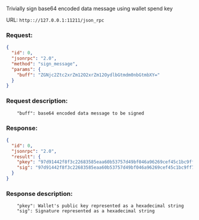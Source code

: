 Trivially sign base64 encoded data message using wallet spend key

URL: ```http:://127.0.0.1:11211/json_rpc```
### Request: 
```json
{
  "id": 0,
  "jsonrpc": "2.0",
  "method": "sign_message",
  "params": {
    "buff": "ZGNjc2Ztc2xrZm12O2xrZm12OydlbGtmdm0nbGtmbXY="
  }
}
```
### Request description: 
```
    "buff": base64 encoded data message to be signed

```
### Response: 
```json
{
  "id": 0,
  "jsonrpc": "2.0",
  "result": {
    "pkey": "97d91442f8f3c22683585eaa60b53757d49bf046a96269cef45c1bc9ff7300cc",
    "sig": "97d91442f8f3c22683585eaa60b53757d49bf046a96269cef45c1bc9ff7300cc97d91442f8f3c22683585eaa60b53757d49bf046a96269cef45c1bc9ff7300cc"
  }
}
```
### Response description: 
```
    "pkey": Wallet's public key represented as a hexadecimal string
    "sig": Signature represented as a hexadecimal string

```

